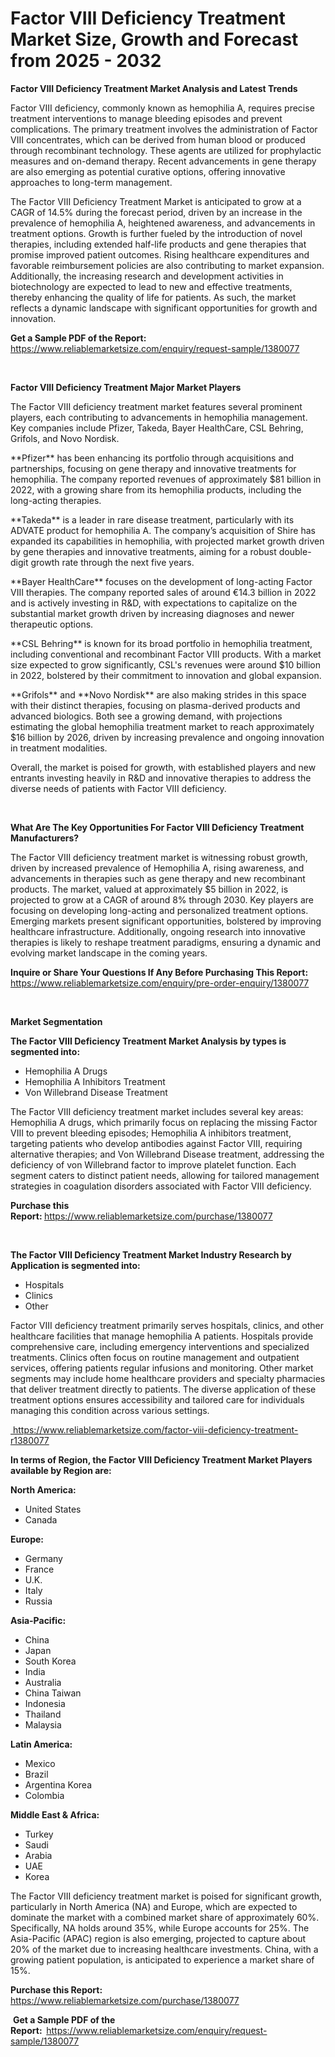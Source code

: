 <p><h1>Factor VIII Deficiency Treatment Market Size, Growth and Forecast from 2025 - 2032</h1></p><p><strong>Factor VIII Deficiency Treatment Market Analysis and Latest Trends</strong></p>
<p><p>Factor VIII deficiency, commonly known as hemophilia A, requires precise treatment interventions to manage bleeding episodes and prevent complications. The primary treatment involves the administration of Factor VIII concentrates, which can be derived from human blood or produced through recombinant technology. These agents are utilized for prophylactic measures and on-demand therapy. Recent advancements in gene therapy are also emerging as potential curative options, offering innovative approaches to long-term management.</p><p>The Factor VIII Deficiency Treatment Market is anticipated to grow at a CAGR of 14.5% during the forecast period, driven by an increase in the prevalence of hemophilia A, heightened awareness, and advancements in treatment options. Growth is further fueled by the introduction of novel therapies, including extended half-life products and gene therapies that promise improved patient outcomes. Rising healthcare expenditures and favorable reimbursement policies are also contributing to market expansion. Additionally, the increasing research and development activities in biotechnology are expected to lead to new and effective treatments, thereby enhancing the quality of life for patients. As such, the market reflects a dynamic landscape with significant opportunities for growth and innovation.</p></p>
<p><strong>Get a Sample PDF of the Report:&nbsp;</strong> <a href="https://www.reliablemarketsize.com/enquiry/request-sample/1380077?utm_campaign=2946&utm_medium=2&utm_source=Github&utm_content=ia&utm_term=13042025&utm_id=factor-viii-deficiency-treatment">https://www.reliablemarketsize.com/enquiry/request-sample/1380077</a></p>
<p>&nbsp;</p>
<p><strong>Factor VIII Deficiency Treatment Major Market Players</strong></p>
<p><p>The Factor VIII deficiency treatment market features several prominent players, each contributing to advancements in hemophilia management. Key companies include Pfizer, Takeda, Bayer HealthCare, CSL Behring, Grifols, and Novo Nordisk.</p><p>**Pfizer** has been enhancing its portfolio through acquisitions and partnerships, focusing on gene therapy and innovative treatments for hemophilia. The company reported revenues of approximately $81 billion in 2022, with a growing share from its hemophilia products, including the long-acting therapies.</p><p>**Takeda** is a leader in rare disease treatment, particularly with its ADVATE product for hemophilia A. The company’s acquisition of Shire has expanded its capabilities in hemophilia, with projected market growth driven by gene therapies and innovative treatments, aiming for a robust double-digit growth rate through the next five years.</p><p>**Bayer HealthCare** focuses on the development of long-acting Factor VIII therapies. The company reported sales of around €14.3 billion in 2022 and is actively investing in R&D, with expectations to capitalize on the substantial market growth driven by increasing diagnoses and newer therapeutic options.</p><p>**CSL Behring** is known for its broad portfolio in hemophilia treatment, including conventional and recombinant Factor VIII products. With a market size expected to grow significantly, CSL's revenues were around $10 billion in 2022, bolstered by their commitment to innovation and global expansion.</p><p>**Grifols** and **Novo Nordisk** are also making strides in this space with their distinct therapies, focusing on plasma-derived products and advanced biologics. Both see a growing demand, with projections estimating the global hemophilia treatment market to reach approximately $16 billion by 2026, driven by increasing prevalence and ongoing innovation in treatment modalities.</p><p>Overall, the market is poised for growth, with established players and new entrants investing heavily in R&D and innovative therapies to address the diverse needs of patients with Factor VIII deficiency.</p></p>
<p>&nbsp;</p>
<p><strong>What Are The Key Opportunities For Factor VIII Deficiency Treatment Manufacturers?</strong></p>
<p><p>The Factor VIII deficiency treatment market is witnessing robust growth, driven by increased prevalence of Hemophilia A, rising awareness, and advancements in therapies such as gene therapy and new recombinant products. The market, valued at approximately $5 billion in 2022, is projected to grow at a CAGR of around 8% through 2030. Key players are focusing on developing long-acting and personalized treatment options. Emerging markets present significant opportunities, bolstered by improving healthcare infrastructure. Additionally, ongoing research into innovative therapies is likely to reshape treatment paradigms, ensuring a dynamic and evolving market landscape in the coming years.</p></p>
<p><strong>Inquire or Share Your Questions If Any Before Purchasing This Report:</strong> <a href="https://www.reliablemarketsize.com/enquiry/pre-order-enquiry/1380077?utm_campaign=2946&utm_medium=2&utm_source=Github&utm_content=ia&utm_term=13042025&utm_id=factor-viii-deficiency-treatment">https://www.reliablemarketsize.com/enquiry/pre-order-enquiry/1380077</a></p>
<p>&nbsp;</p>
<p><strong>Market Segmentation</strong></p>
<p><strong>The Factor VIII Deficiency Treatment Market Analysis by types is segmented into:</strong></p>
<p><ul><li>Hemophilia A Drugs</li><li>Hemophilia A Inhibitors Treatment</li><li>Von Willebrand Disease Treatment</li></ul></p>
<p><p>The Factor VIII deficiency treatment market includes several key areas: Hemophilia A drugs, which primarily focus on replacing the missing Factor VIII to prevent bleeding episodes; Hemophilia A inhibitors treatment, targeting patients who develop antibodies against Factor VIII, requiring alternative therapies; and Von Willebrand Disease treatment, addressing the deficiency of von Willebrand factor to improve platelet function. Each segment caters to distinct patient needs, allowing for tailored management strategies in coagulation disorders associated with Factor VIII deficiency.</p></p>
<p><strong>Purchase this Report:&nbsp;</strong><a href="https://www.reliablemarketsize.com/purchase/1380077?utm_campaign=2946&utm_medium=2&utm_source=Github&utm_content=ia&utm_term=13042025&utm_id=factor-viii-deficiency-treatment">https://www.reliablemarketsize.com/purchase/1380077</a></p>
<p>&nbsp;</p>
<p><strong>The Factor VIII Deficiency Treatment Market Industry Research by Application is segmented into:</strong></p>
<p><ul><li>Hospitals</li><li>Clinics</li><li>Other</li></ul></p>
<p><p>Factor VIII deficiency treatment primarily serves hospitals, clinics, and other healthcare facilities that manage hemophilia A patients. Hospitals provide comprehensive care, including emergency interventions and specialized treatments. Clinics often focus on routine management and outpatient services, offering patients regular infusions and monitoring. Other market segments may include home healthcare providers and specialty pharmacies that deliver treatment directly to patients. The diverse application of these treatment options ensures accessibility and tailored care for individuals managing this condition across various settings.</p></p>
<p><a href="https://www.reliablemarketsize.com/factor-viii-deficiency-treatment-r1380077?utm_campaign=2946&utm_medium=2&utm_source=Github&utm_content=ia&utm_term=13042025&utm_id=factor-viii-deficiency-treatment">&nbsp;https://www.reliablemarketsize.com/factor-viii-deficiency-treatment-r1380077</a></p>
<p><strong>In terms of Region, the Factor VIII Deficiency Treatment Market Players available by Region are:</strong></p>
<p>
    <p> <strong> North America: </strong>
        <ul>
            <li>United States</li>
            <li>Canada</li>
        </ul>
        </p> 
    <p> <strong> Europe: </strong>
        <ul>
            <li>Germany</li>
            <li>France</li>
            <li>U.K.</li>
            <li>Italy</li>
            <li>Russia</li>
        </ul>
        </p> 
    <p> <strong> Asia-Pacific: </strong>
        <ul>
            <li>China</li>
            <li>Japan</li>
            <li>South Korea</li>
            <li>India</li>
            <li>Australia</li>
            <li>China Taiwan</li>
            <li>Indonesia</li>
            <li>Thailand</li>
            <li>Malaysia</li>
        </ul>
        </p> 
    <p> <strong> Latin America: </strong>
        <ul>
            <li>Mexico</li>
            <li>Brazil</li>
            <li>Argentina Korea</li>
            <li>Colombia</li>
        </ul>
        </p> 
    <p> <strong> Middle East & Africa: </strong>
        <ul>
            <li>Turkey</li>
            <li>Saudi</li>
            <li>Arabia</li>
            <li>UAE</li>
            <li>Korea</li>
        </ul>
    </p>
    </p>
<p><p>The Factor VIII deficiency treatment market is poised for significant growth, particularly in North America (NA) and Europe, which are expected to dominate the market with a combined market share of approximately 60%. Specifically, NA holds around 35%, while Europe accounts for 25%. The Asia-Pacific (APAC) region is also emerging, projected to capture about 20% of the market due to increasing healthcare investments. China, with a growing patient population, is anticipated to experience a market share of 15%.</p></p>
<p><strong>Purchase this Report: </strong><a href="https://www.reliablemarketsize.com/purchase/1380077?utm_campaign=2946&utm_medium=2&utm_source=Github&utm_content=ia&utm_term=13042025&utm_id=factor-viii-deficiency-treatment">https://www.reliablemarketsize.com/purchase/1380077</a></p>
<p>&nbsp;<strong>Get a Sample PDF of the Report:&nbsp;&nbsp;</strong><a href="https://www.reliablemarketsize.com/enquiry/request-sample/1380077?utm_campaign=2946&utm_medium=2&utm_source=Github&utm_content=ia&utm_term=13042025&utm_id=factor-viii-deficiency-treatment">https://www.reliablemarketsize.com/enquiry/request-sample/1380077</a></p>
<p><strong></strong></p>
<p><p></p><p></p><p></p></p>
